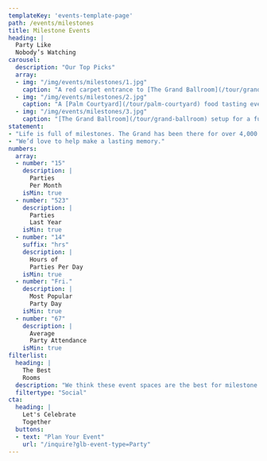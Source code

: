 ```yaml
---
templateKey: 'events-template-page'
path: /events/milestones
title: Milestone Events
heading: |
  Party Like
  Nobody’s Watching
carousel:
  description: "Our Top Picks"
  array:
  - img: "/img/events/milestones/1.jpg"
    caption: "A red carpet entrance to [The Grand Ballroom](/tour/grand-ballroom)"
  - img: "/img/events/milestones/2.jpg"
    caption: "A [Palm Courtyard](/tour/palm-courtyard) food tasting event"
  - img: "/img/events/milestones/3.jpg"
    caption: "[The Grand Ballroom](/tour/grand-ballroom) setup for a fundraiser"
statement:
- "Life is full of milestones. The Grand has been there for over 4,000 milestone events over the past decade."
- "We’d love to help make a lasting memory."
numbers:
  array:
  - number: "15"
    description: |  
      Parties
      Per Month
    isMin: true
  - number: "523"
    description: |  
      Parties
      Last Year
    isMin: true
  - number: "14"
    suffix: "hrs"
    description: |  
      Hours of
      Parties Per Day
    isMin: true
  - number: "Fri."
    description: |  
      Most Popular
      Party Day
    isMin: true
  - number: "67"
    description: |  
      Average
      Party Attendance
    isMin: true
filterlist:
  heading: |
    The Best
    Rooms
  description: "We think these event spaces are the best for milestone events of all kinds"
  filtertype: "Social"
cta:
  heading: |
    Let's Celebrate
    Together
  buttons:
  - text: "Plan Your Event"
    url: "/inquire?glb-event-type=Party"
---
```

